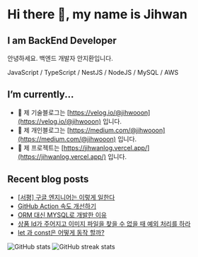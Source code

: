 # Hi there 👋, my name is Jihwan
## I am BackEnd Developer

안녕하세요. 백엔드 개발자 안지환입니다. 

JavaScript / TypeScript / NestJS / NodeJS / MySQL / AWS

## I’m currently...
- 📝 제 기술블로그는 [https://velog.io/@jihwooon](https://velog.io/@jihwooon) 입니다.
- 📝 제 개인블로그는 [https://medium.com/@jihwooon](https://medium.com/@jihwooon) 입니다.
- 📝 제 프로젝트는 [https://jihwanlog.vercel.app/](https://jihwanlog.vercel.app/) 입니다.

## Recent blog posts

<!--START_SECTION:aliencube-->
* [[서평] 구글 엔지니어는 이렇게 일한다](https://medium.com/@jihwooon/%EC%84%9C%ED%8F%89-%EA%B5%AC%EA%B8%80-%EC%97%94%EC%A7%80%EB%8B%88%EC%96%B4%EB%8A%94-%EC%9D%B4%EB%A0%87%EA%B2%8C-%EC%9D%BC%ED%95%9C%EB%8B%A4-8bd2c410c9c8)
* [GitHub Action 속도 개선하기](https://jihwanlog.vercel.app/blog/CI/CD/git-action.cache)
* [ORM 대신 MYSQL로 개발한 이유](https://jihwanlog.vercel.app/blog/posting/orm)
* [상품 Id가 주어지고 이미지 파일을 찾을 수 없을 때 예외 처리를 하라](https://jihwanlog.vercel.app/blog/posting/bug-not-found-item-id)
* [let 과 const은 어떻게 동작 할까?](https://velog.io/@jihwooon/let-%EA%B3%BC-const%EC%9D%80-%EC%96%B4%EB%96%BB%EA%B2%8C-%EB%8F%99%EC%9E%91-%ED%95%A0%EA%B9%8C)
<!--END_SECTION:aliencube-->
![GitHub stats](https://github-readme-stats.vercel.app/api?username=jihwooon&show_icons=true)  ![GitHub streak stats](https://streak-stats.demolab.com/?user=jihwooon)  
